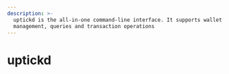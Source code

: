 ```yaml
---
description: >-
  uptickd is the all-in-one command-line interface. It supports wallet
  management, queries and transaction operations
---
```


# uptickd

